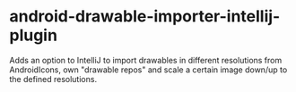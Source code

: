 android-drawable-importer-intellij-plugin
=========================================

Adds an option to IntelliJ to import drawables in different resolutions from AndroidIcons, own "drawable repos" and scale a certain image down/up to the defined resolutions.
